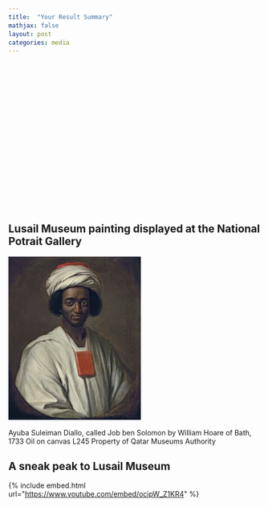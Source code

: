 ```yaml
---
title:  "Your Result Summary"
mathjax: false
layout: post
categories: media
---
```


<!DOCTYPE html>
<div style="position: relative; margin: 1.5em 0; padding-bottom: 56.25%;>
<iframe title = "Results" width=100% height=100% src="https://app.powerbi.com/reportEmbed?reportId=8abbdc4c-92f2-47ec-b203-451cf5675377&autoAuth=true&ctid=5564f8ab-c589-4a4d-8c9e-1354800afc71" frameborder="0" allowFullScreen="true"></iframe>
</div>


## Lusail Museum painting displayed at the National Potrait Gallery

![LM](assets/../../assets/NPGDiallo.jpg)

Ayuba Suleiman Diallo, called Job ben Solomon
by William Hoare of Bath, 1733
Oil on canvas
L245
Property of Qatar Museums Authority

## A sneak peak to Lusail Museum

{% include embed.html url="https://www.youtube.com/embed/ocipW_Z1KR4" %}
